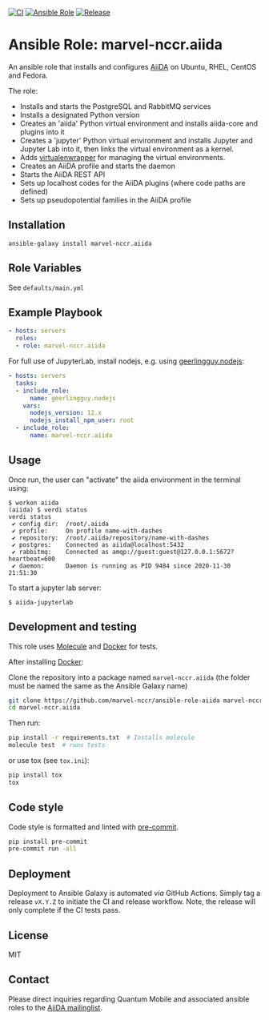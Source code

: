 [![CI](https://github.com/marvel-nccr/ansible-role-aiida/workflows/CI/badge.svg)](https://github.com/marvel-nccr/ansible-role-aiida/actions)
[![Ansible Role](https://img.shields.io/ansible/role/25553.svg)](https://galaxy.ansible.com/marvel-nccr/aiida)
[![Release](https://img.shields.io/github/tag/marvel-nccr/ansible-role-aiida.svg)](https://github.com/marvel-nccr/ansible-role-aiida/releases)

# Ansible Role: marvel-nccr.aiida

An ansible role that installs and configures [AiiDA](http://www.aiida.net/) on Ubuntu, RHEL, CentOS and Fedora.

The role:

- Installs and starts the PostgreSQL and RabbitMQ services
- Installs a designated Python version
- Creates an 'aiida' Python virtual environment and installs aiida-core and plugins into it
- Creates a 'jupyter' Python virtual environment and installs Jupyter and Jupyter Lab into it, then links the virtual environment as a kernel.
- Adds [virtualenwrapper](https://virtualenvwrapper.readthedocs.io) for managing the virtual environments.
- Creates an AiiDA profile and starts the daemon
- Starts the AiiDA REST API
- Sets up localhost codes for the AiiDA plugins (where code paths are defined)
- Sets up pseudopotential families in the AiiDA profile

## Installation

`ansible-galaxy install marvel-nccr.aiida`

## Role Variables

See `defaults/main.yml`

## Example Playbook

```yaml
- hosts: servers
  roles:
  - role: marvel-nccr.aiida
```

For full use of JupyterLab, install nodejs, e.g. using [geerlingguy.nodejs](https://galaxy.ansible.com/geerlingguy/nodejs):

```yaml
- hosts: servers
  tasks:
  - include_role:
      name: geerlingguy.nodejs
    vars:
      nodejs_version: 12.x
      nodejs_install_npm_user: root
  - include_role:
      name: marvel-nccr.aiida
```

## Usage

Once run, the user can "activate" the aiida environment in the terminal using:

```console
$ workon aiida
(aiida) $ verdi status
verdi status
 ✔ config dir:  /root/.aiida
 ✔ profile:     On profile name-with-dashes
 ✔ repository:  /root/.aiida/repository/name-with-dashes
 ✔ postgres:    Connected as aiida@localhost:5432
 ✔ rabbitmq:    Connected as amqp://guest:guest@127.0.0.1:5672?heartbeat=600
 ✔ daemon:      Daemon is running as PID 9484 since 2020-11-30 21:51:30
```

To start a jupyter lab server:

```console
$ aiida-jupyterlab
```

## Development and testing

This role uses [Molecule](https://molecule.readthedocs.io/en/latest/#) and [Docker](https://www.docker.com/) for tests.

After installing [Docker](https://www.docker.com/):

Clone the repository into a package named `marvel-nccr.aiida` (the folder must be named the same as the Ansible Galaxy name)

```bash
git clone https://github.com/marvel-nccr/ansible-role-aiida marvel-nccr.aiida
cd marvel-nccr.aiida
```

Then run:

```bash
pip install -r requirements.txt  # Installs molecule
molecule test  # runs tests
```

or use tox (see `tox.ini`):

```bash
pip install tox
tox
```

## Code style

Code style is formatted and linted with [pre-commit](https://pre-commit.com/).

```bash
pip install pre-commit
pre-commit run -all
```

## Deployment

Deployment to Ansible Galaxy is automated *via* GitHub Actions.
Simply tag a release `vX.Y.Z` to initiate the CI and release workflow.
Note, the release will only complete if the CI tests pass.

## License

MIT

## Contact

Please direct inquiries regarding Quantum Mobile and associated ansible roles to the [AiiDA mailinglist](http://www.aiida.net/mailing-list/).
